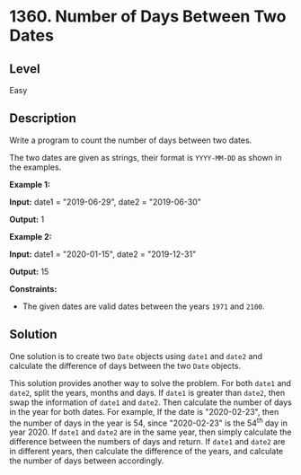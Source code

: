 # 1360. Number of Days Between Two Dates
## Level
Easy

## Description
Write a program to count the number of days between two dates.

The two dates are given as strings, their format is `YYYY-MM-DD` as shown in the examples.

**Example 1:**

**Input:** date1 = "2019-06-29", date2 = "2019-06-30"

**Output:** 1

**Example 2:**

**Input:** date1 = "2020-01-15", date2 = "2019-12-31"

**Output:** 15

**Constraints:**

* The given dates are valid dates between the years `1971` and `2100`.

## Solution
One solution is to create two `Date` objects using `date1` and `date2` and calculate the difference of days between the two `Date` objects.

This solution provides another way to solve the problem. For both `date1` and `date2`, split the years, months and days. If `date1` is greater than `date2`, then swap the information of `date1` and `date2`. Then calculate the number of days in the year for both dates. For example, If the date is "2020-02-23", then the number of days in the year is 54, since "2020-02-23" is the 54<sup>th</sup> day in year 2020. If `date1` and `date2` are in the same year, then simply calculate the difference between the numbers of days and return. If `date1` and `date2` are in different years, then calculate the difference of the years, and calculate the number of days between accordingly.
